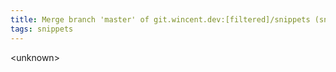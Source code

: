 ```yaml
---
title: Merge branch 'master' of git.wincent.dev:[filtered]/snippets (snippets, 5b6eb07)
tags: snippets
---
```


&lt;unknown&gt;
